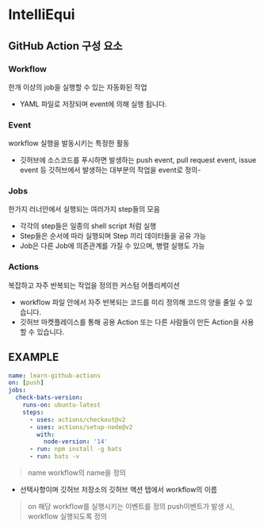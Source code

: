 # IntelliEqui
## GitHub Action 구성 요소

### Workflow
  한개 이상의 job을 실행할 수 있는 자동화된 작업  
  * YAML 파일로 저장되며 event에 의해 실행 됩니다.
### Event
  workflow 실행을 발동시키는 특정한 활동  
  * 깃허브에 소스코드를 푸시하면 발생하는 push event, pull request event, issue event 등 깃허브에서 발생하는 대부분의 작업을 event로 정의-
### Jobs
  한가지 러너안에서 실행되는 여러가지 step들의 모음  
  * 각각의 step들은 일종의 shell script 처럼 실행
  * Step들은 순서에 따라 실행되며 Step 끼리 데이터들을 공유 가능
  * Job은 다른 Job에 의존관계를 가질 수 있으며, 병렬 실행도 가능
### Actions
  복잡하고 자주 반복되는 작업을 정의한 커스텀 어플리케이션  
  * workflow 파일 안에서 자주 반복되는 코드를 미리 정의해 코드의 양을 줄일 수 있습니다.
  * 깃허브 마켓플레이스를 통해 공용 Action 또는 다른 사람들이 만든 Action을 사용할 수 있습니다.

## EXAMPLE

```yaml
name: learn-github-actions
on: [push]
jobs:
  check-bats-version:
    runs-on: ubuntu-latest
    steps:
      - uses: actions/checkout@v2
      - uses: actions/setup-node@v2
        with:
          node-version: '14'
      - run: npm install -g bats
      - run: bats -v
```
> name
workflow의 name을 정의
* 선택사항이며 깃허브 저장소의 깃허브 액션 탭에서 workflow의 이름
> on
> 해당 workflow를 실행시키는 이벤트를 정의
> push이벤트가 발생 시, workflow 실행되도록 정의
<pre>
<code>

</code>
</pre>
